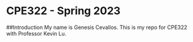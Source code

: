 # CPE322 - Spring 2023
##Introduction
My name is Genesis Cevallos. This is my repo for CPE322 with Professor Kevin Lu.
